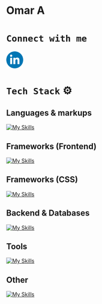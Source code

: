 # Omar A

# `Connect with me` 

<div>
  <a href="">
    <img width="45" height="45" src="https://raw.githubusercontent.com/shahbajjamil/Social-Meadia-Icons/master/Icons-logos/linkedin-circle.png" alt="LinkedIn Badge"/>
  </a>
 
</div>


# `Tech Stack` ⚙

## Languages & markups

[![My Skills](https://skillicons.dev/icons?i=js,typescript,html,css,py)](https://skillicons.dev)

## Frameworks (Frontend)

[![My Skills](https://skillicons.dev/icons?i=react,next)](https://skillicons.dev)

## Frameworks (CSS)

[![My Skills](https://skillicons.dev/icons?i=tailwind,bootstrap,sass,styledcomponents,materialui)](https://skillicons.dev)

## Backend & Databases

[![My Skills](https://skillicons.dev/icons?i=nodejs,express)](https://skillicons.dev)

## Tools

[![My Skills](https://skillicons.dev/icons?i=figma,vscode)](https://skillicons.dev)

## Other 

[![My Skills](https://skillicons.dev/icons?i=firebase,git,github,netlify,vite,vercel,redux,reactquery)](https://skillicons.dev)
